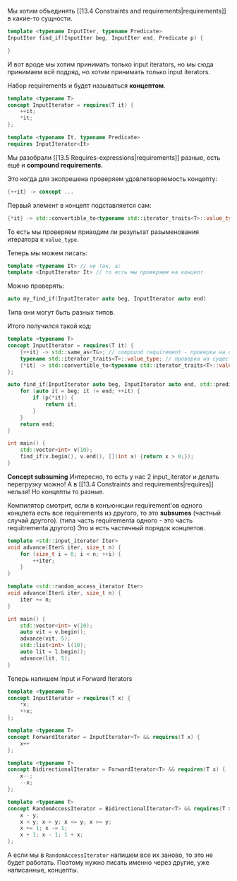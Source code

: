 Мы хотим объединять [[13.4 Constraints and requirements|requirements]] в какие-то сущности.

```cpp
template <typename InputIter, typename Predicate>
InputIter find_if(InputIter beg, InputIter end, Predicate p) {

}
```

И вот вроде мы хотим принимать только input iterators, но мы сюда принимаем всё подряд, но хотим принимать только input iterators.

Набор requirements и будет называться **концептом**.

```cpp
template <typename T>
concept InputIterator = requires(T it) {
	++it;
	*it;
};

template <typename It, typename Predicate>
requires InputIterator<It>
```

Мы разобрали [[13.5 Requires-expressions|requirements]] разные, есть ещё и **compound requirements**.

Это когда для экспрешена проверяем удовлетворяемость концепту:
```cpp
{++it} -> concept ...
```

Первый элемент в концепт подставляется сам:

```cpp
{*it} -> std::convertible_to<typename std::iterator_traits<T>::value_type>;
```

То есть мы проверяем приводим ли результат разыменования итератора к `value_type`.

Теперь мы можем писать:
```cpp
template <typename It> // не так, а:
template <InputIterator It> // то есть мы проверяем на концепт
```

Можно проверять:
```cpp
auto my_find_if(InputIterator auto beg, InputIterator auto end)
```
Типа они могут быть разных типов.

Итого получился такой код:

```cpp
template <typename T>
concept InputIterator = requires(T it) {
	{++it} -> std::same_as<T&>; // compound requirement - проверка на определённость
	typename std::iterator_traits<T>::value_type; // проверка на существования поля
	{*it} -> std::convertible_to<typename std::iterator_traits<T>::value_type>;
};

auto find_if(InputIterator auto beg, InputIterator auto end, std::predicate<decltype(*beg)> auto p) {
	for (auto it = beg; it != end; ++it) {
		if (p(*it)) {
			return it;
		}
	}
	return end;
}

int main() {
	std::vector<int> v(10);
	find_if(v.begin(), v.end(), [](int x) {return x > 0;});
}
```

**Concept subsuming**
Интересно, то есть у нас 2 input_iterator и делать перегрузку можно! А в [[13.4 Constraints and requirements|requires]] нельзя! Но концепты то разные.

Компилятор смотрит, если в конъюнкции requirement'ов одного концпета есть все requirements из другого, то это **subsumes** (частный случай другого). (типа часть requirementa одного - это часть requitrementa другого)
Это и есть частичный порядок концпетов.
```cpp
template <std::input_iterator Iter>
void advance(Iter& iter, size_t n) {
	for (size_t i = 0; i < n; ++i) {
		++iter;
	}
}

template <std::random_access_iterator Iter>
void advance(Iter& iter, size_t n) {
	iter += n;
}

int main() {
	std::vector<int> v(10);
	auto vit = v.begin();
	advance(vit, 5);
	std::list<int> l(10);
	auto lit = l.begin();
	advance(lit, 5);
}
```

Теперь напишем Input и Forward Iterators

```cpp
template <typename T>
concept InputIterator = requires(T x) {
	*x;
	++x;
};

template <typename T>
concept ForwardIterator = InputIterator<T> && requires(T x) {
	x++
};

template <typename T>
concept BidirectionalIterator = ForwardIterator<T> && requires(T x) {
	x--;
	--x;
};

template <typename T>
concept RandomAccessIterator = BidirectionalIterator<T> && requires(T x, T y) {
	x - y;
	x < y; x > y; x <= y; x >= y;
	x += 1; x -= 1;
	x + 1; x - 1; 1 + x;
};
```

А если мы в `RandomAccessIterator` напишем все их заново, то это не будет работать. Поэтому нужно писать именно через другие, уже написанные, концепты.